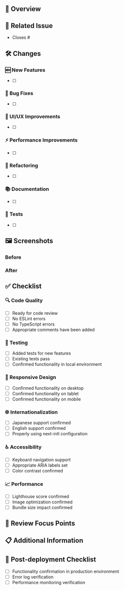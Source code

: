## 📝 Overview

<!-- Please briefly describe the purpose and changes of this pull request -->

## 🔗 Related Issue

<!-- Please include the related issue number -->

- Closes #

## 🛠️ Changes

<!-- Please describe the specific changes made -->

### 🆕 New Features

- [ ]

### 🐛 Bug Fixes

- [ ]

### 🎨 UI/UX Improvements

- [ ]

### ⚡ Performance Improvements

- [ ]

### 🔧 Refactoring

- [ ]

### 📚 Documentation

- [ ]

### 🧪 Tests

- [ ]

## 🖼️ Screenshots

<!-- If there are UI changes, please add Before/After screenshots -->

### Before

<!-- Screenshot before changes -->

### After

<!-- Screenshot after changes -->

## ✅ Checklist

### 🔍 Code Quality

- [ ] Ready for code review
- [ ] No ESLint errors
- [ ] No TypeScript errors
- [ ] Appropriate comments have been added

### 🧪 Testing

- [ ] Added tests for new features
- [ ] Existing tests pass
- [ ] Confirmed functionality in local environment

### 📱 Responsive Design

- [ ] Confirmed functionality on desktop
- [ ] Confirmed functionality on tablet
- [ ] Confirmed functionality on mobile

### 🌐 Internationalization

- [ ] Japanese support confirmed
- [ ] English support confirmed
- [ ] Properly using next-intl configuration

### ♿ Accessibility

- [ ] Keyboard navigation support
- [ ] Appropriate ARIA labels set
- [ ] Color contrast confirmed

### 📈 Performance

- [ ] Lighthouse score confirmed
- [ ] Image optimization confirmed
- [ ] Bundle size impact confirmed

## 🎯 Review Focus Points

<!-- Please describe points you would like reviewers to pay special attention to -->

## 📋 Additional Information

<!-- Please include any other supplementary information -->

## 🚀 Post-deployment Checklist

- [ ] Functionality confirmation in production environment
- [ ] Error log verification
- [ ] Performance monitoring verification
